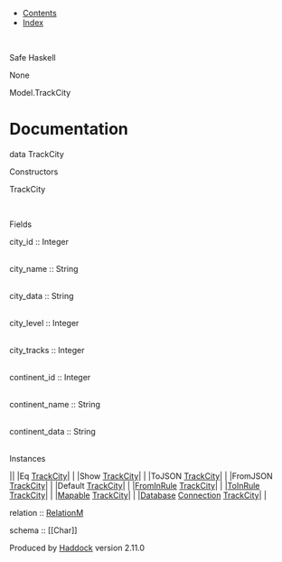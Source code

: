-   [Contents](index.html)
-   [Index](doc-index.html)

 

Safe Haskell

None

Model.TrackCity

Documentation
=============

data TrackCity

Constructors

TrackCity

 

Fields

city\_id :: Integer  
 

city\_name :: String  
 

city\_data :: String  
 

city\_level :: Integer  
 

city\_tracks :: Integer  
 

continent\_id :: Integer  
 

continent\_name :: String  
 

continent\_data :: String  
 

Instances

||
|Eq [TrackCity](Model-TrackCity.html#t:TrackCity)| |
|Show [TrackCity](Model-TrackCity.html#t:TrackCity)| |
|ToJSON [TrackCity](Model-TrackCity.html#t:TrackCity)| |
|FromJSON [TrackCity](Model-TrackCity.html#t:TrackCity)| |
|Default [TrackCity](Model-TrackCity.html#t:TrackCity)| |
|[FromInRule](Data-InRules.html#t:FromInRule) [TrackCity](Model-TrackCity.html#t:TrackCity)| |
|[ToInRule](Data-InRules.html#t:ToInRule) [TrackCity](Model-TrackCity.html#t:TrackCity)| |
|[Mapable](Model-General.html#t:Mapable) [TrackCity](Model-TrackCity.html#t:TrackCity)| |
|[Database](Model-General.html#t:Database) [Connection](Data-SqlTransaction.html#t:Connection) [TrackCity](Model-TrackCity.html#t:TrackCity)| |

relation :: [RelationM](Data-Relation.html#t:RelationM)

schema :: [[Char]]

Produced by [Haddock](http://www.haskell.org/haddock/) version 2.11.0
